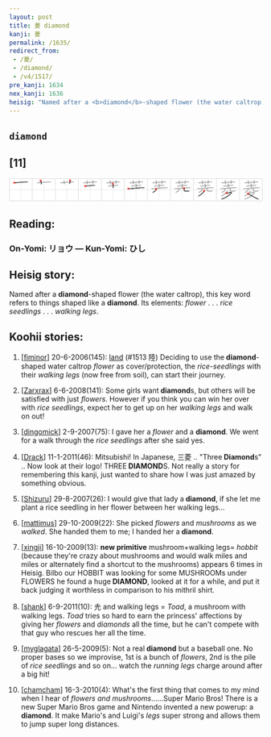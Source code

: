```yaml
---
layout: post
title: 菱 diamond
kanji: 菱
permalink: /1635/
redirect_from:
 - /菱/
 - /diamond/
 - /v4/1517/
pre_kanji: 1634
nex_kanji: 1636
heisig: "Named after a <b>diamond</b>-shaped flower (the water caltrop), this key word refers to things shaped like a <b>diamond</b>. Its elements: <i>flower</i> . . . <i>rice seedlings</i> . . . <i>walking legs</i>."
---
```


## `diamond`

## [11]

<div class="stroke"><img src="../images/E88FB1.png" /></div>

## Reading:

### On-Yomi: リョウ &mdash; Kun-Yomi: ひし

## Heisig story:

Named after a <b>diamond</b>-shaped flower (the water caltrop), this key word refers to things shaped like a <b>diamond</b>. Its elements: <i>flower</i> . . . <i>rice seedlings</i> . . . <i>walking legs</i>.

## Koohii stories:

1) [<a href="http://kanji.koohii.com/profile/fiminor">fiminor</a>] 20-6-2006(145): <a href="../1513">land</a> (#1513 陸) Deciding to use the<strong> diamond</strong>-shaped water caltrop <em>flower</em> as cover/protection, the <em>rice-seedlings</em> with their <em>walking legs</em> (now free from soil), can start their journey.

2) [<a href="http://kanji.koohii.com/profile/Zarxrax">Zarxrax</a>] 6-6-2008(141): Some girls want<strong> diamond</strong>s, but others will be satisfied with just <em>flowers</em>. However if you think you can win her over with <em>rice seedlings</em>, expect her to get up on her <em>walking legs</em> and walk on out!

3) [<a href="http://kanji.koohii.com/profile/dingomick">dingomick</a>] 2-9-2007(75): I gave her a <em>flower </em> and a <strong>diamond</strong>. We went for a walk through the <em>rice seedlings</em> after she said yes.

4) [<a href="http://kanji.koohii.com/profile/Drack">Drack</a>] 11-1-2011(46): Mitsubishi! In Japanese, 三菱 .. &quot;Three<strong> Diamond</strong>s&quot; .. Now look at their logo! THREE<strong> DIAMOND</strong>S. Not really a story for remembering this kanji, just wanted to share how I was just amazed by something obvious.

5) [<a href="http://kanji.koohii.com/profile/Shizuru">Shizuru</a>] 29-8-2007(26): I would give that lady a<strong> diamond</strong>, if she let me plant a rice seedling in her flower between her walking legs...

6) [<a href="http://kanji.koohii.com/profile/mattimus">mattimus</a>] 29-10-2009(22): She picked <em>flowers</em> and <em>mushrooms</em> as we <em>walked</em>. She handed them to me; I handed her a<strong> diamond</strong>.

7) [<a href="http://kanji.koohii.com/profile/xingji">xingji</a>] 16-10-2009(13): <strong>new primitive</strong> mushroom+walking legs= <em>hobbit</em> (because they&#039;re crazy about mushrooms and would walk miles and miles or alternately find a shortcut to the mushrooms) appears 6 times in Heisig. Bilbo our HOBBIT was looking for some MUSHROOMs under FLOWERS he found a huge<strong> DIAMOND</strong>, looked at it for a while, and put it back judging it worthless in comparison to his mithril shirt.

8) [<a href="http://kanji.koohii.com/profile/shank">shank</a>] 6-9-2011(10): 圥 and walking legs = <em>Toad</em>, a mushroom with walking legs. <em>Toad</em> tries so hard to earn the princess&#039; affections by giving her <em>flowers</em> and <em>diamonds</em> all the time, but he can&#039;t compete with that guy who rescues her all the time.

9) [<a href="http://kanji.koohii.com/profile/myglagata">myglagata</a>] 26-5-2009(5): Not a real<strong> diamond</strong> but a baseball one. No proper bases so we improvise, 1st is a bunch of <em>flowers</em>, 2nd is the pile of <em>rice seedlings</em> and so on... watch the <em>running legs</em> charge around after a big hit!

10) [<a href="http://kanji.koohii.com/profile/chamcham">chamcham</a>] 16-3-2010(4): What&#039;s the first thing that comes to my mind when I hear of <em>flowers and mushrooms</em>......Super Mario Bros! There is a new Super Mario Bros game and Nintendo invented a new powerup: a<strong> diamond</strong>. It make Mario&#039;s and Luigi&#039;s <em>legs</em> super strong and allows them to jump super long distances.
